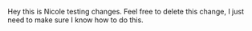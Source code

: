 Hey this is Nicole testing changes. Feel free to delete this change, I just need to make sure I know how to do this. 
